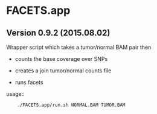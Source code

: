 # FACETS.app

## Version 0.9.2 (2015.08.02)

Wrapper script which takes a tumor/normal BAM pair then

* counts the base coverage over SNPs

* creates a join tumor/normal counts file

* runs facets

usage::
```bash
    ./FACETS.app/run.sh NORMAL.BAM TUMOR.BAM
```

